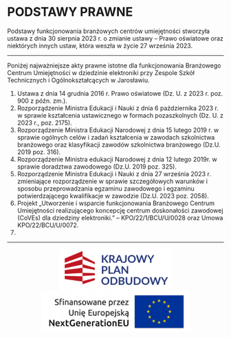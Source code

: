 # PODSTAWY PRAWNE
Podstawy funkcjonowania branżowych centrów umiejętności stworzyła ustawa z dnia 30 sierpnia 2023 r. o zmianie ustawy – Prawo oświatowe oraz niektórych innych ustaw, która weszła w życie 27 września 2023.

<hr>

Poniżej najważniejsze akty prawne istotne dla funkcjonowania Branżowego Centrum Umiejętności w dziedzinie elektroniki przy Zespole Szkół Technicznych i Ogólnokształcących w Jarosławiu.

1. Ustawa z dnia 14 grudnia 2016 r. Prawo oświatowe (Dz. U. z 2023 r. poz. 900 z późn. zm.). 
2. Rozporządzenie Ministra Edukacji i Nauki z dnia 6 października 2023 r. w sprawie kształcenia ustawicznego w formach pozaszkolnych (Dz. U. z 2023 r., poz. 2175). 
3. Rozporządzenie Ministra Edukacji Narodowej z dnia 15 lutego 2019 r. w sprawie ogólnych celów i zadań kształcenia w zawodach szkolnictwa branżowego oraz klasyfikacji zawodów szkolnictwa branżowego (Dz.U. 2019 poz. 316). 
4. Rozporządzenie Ministra edukacji Narodowej z dnia 12 lutego 2019r. w sprawie doradztwa zawodowego (Dz.U. 2019 poz. 325). 
5. Rozporządzenie Ministra Edukacji i Nauki z dnia 27 września 2023 r. zmieniające rozporządzenie w sprawie szczegółowych warunków i sposobu przeprowadzania egzaminu zawodowego i egzaminu potwierdzającego kwalifikacje w zawodzie (Dz.U. 2023 poz. 2058). 
6. Projekt „Utworzenie i wsparcie funkcjonowania Branżowego Centrum Umiejętności realizującego koncepcję centrum doskonałości zawodowej (CoVEs) dla dziedziny elektroniki.” – KPO/22/1/BCU/U/0028 oraz Umowa KPO/22/BCU/U/0072.
7. 
<hr>

<p align="center">
	<img src="https://github.com/meetox80/zstio/blob/main/misc/bcu/img/badges/kpu.png?raw=true">
	<img src="https://github.com/meetox80/zstio/blob/main/misc/bcu/img/badges/nextgenerationeu.png?raw=true">
<p>